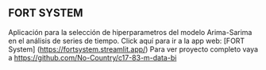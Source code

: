 ## FORT SYSTEM
Aplicación para la selección de hiperparametros del modelo Arima-Sarima en el análisis de series de tiempo.
Click aquí para ir a la app web: [FORT System] (https://fortsystem.streamlit.app/)
Para ver proyecto completo vaya a https://github.com/No-Country/c17-83-m-data-bi
